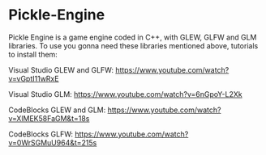 # Pickle-Engine

Pickle Engine is a game engine coded in C++, with GLEW, GLFW and GLM libraries.
To use you gonna need these libraries mentioned above, tutorials to install them:

Visual Studio GLEW and GLFW: https://www.youtube.com/watch?v=vGptI11wRxE

Visual Studio GLM: https://www.youtube.com/watch?v=6nGpoY-L2Xk


CodeBlocks GLEW and GLM: https://www.youtube.com/watch?v=XlMEK58FaGM&t=18s

CodeBlocks GLFW: https://www.youtube.com/watch?v=0WrSGMuU964&t=215s
